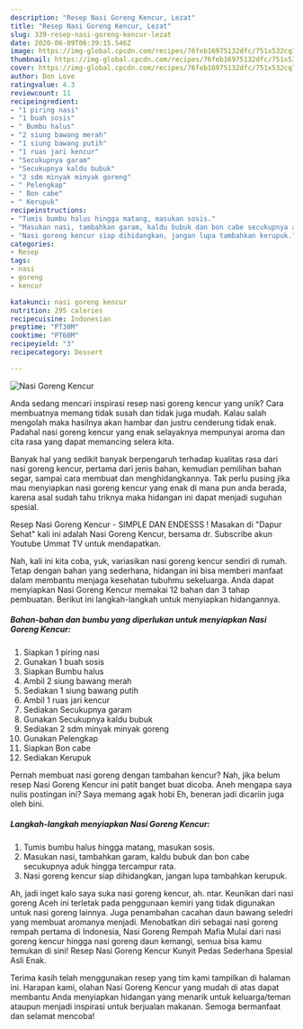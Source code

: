 ```yaml
---
description: "Resep Nasi Goreng Kencur, Lezat"
title: "Resep Nasi Goreng Kencur, Lezat"
slug: 339-resep-nasi-goreng-kencur-lezat
date: 2020-06-09T06:39:15.546Z
image: https://img-global.cpcdn.com/recipes/76feb16975132dfc/751x532cq70/nasi-goreng-kencur-foto-resep-utama.jpg
thumbnail: https://img-global.cpcdn.com/recipes/76feb16975132dfc/751x532cq70/nasi-goreng-kencur-foto-resep-utama.jpg
cover: https://img-global.cpcdn.com/recipes/76feb16975132dfc/751x532cq70/nasi-goreng-kencur-foto-resep-utama.jpg
author: Don Love
ratingvalue: 4.3
reviewcount: 11
recipeingredient:
- "1 piring nasi"
- "1 buah sosis"
- " Bumbu halus"
- "2 siung bawang merah"
- "1 siung bawang putih"
- "1 ruas jari kencur"
- "Secukupnya garam"
- "Secukupnya kaldu bubuk"
- "2 sdm minyak minyak goreng"
- " Pelengkap"
- " Bon cabe"
- " Kerupuk"
recipeinstructions:
- "Tumis bumbu halus hingga matang, masukan sosis."
- "Masukan nasi, tambahkan garam, kaldu bubuk dan bon cabe secukupnya aduk hingga tercampur rata."
- "Nasi goreng kencur siap dihidangkan, jangan lupa tambahkan kerupuk."
categories:
- Resep
tags:
- nasi
- goreng
- kencur

katakunci: nasi goreng kencur 
nutrition: 295 calories
recipecuisine: Indonesian
preptime: "PT30M"
cooktime: "PT60M"
recipeyield: "3"
recipecategory: Dessert

---
```



![Nasi Goreng Kencur](https://img-global.cpcdn.com/recipes/76feb16975132dfc/751x532cq70/nasi-goreng-kencur-foto-resep-utama.jpg)

Anda sedang mencari inspirasi resep nasi goreng kencur yang unik? Cara membuatnya memang tidak susah dan tidak juga mudah. Kalau salah mengolah maka hasilnya akan hambar dan justru cenderung tidak enak. Padahal nasi goreng kencur yang enak selayaknya mempunyai aroma dan cita rasa yang dapat memancing selera kita.

Banyak hal yang sedikit banyak berpengaruh terhadap kualitas rasa dari nasi goreng kencur, pertama dari jenis bahan, kemudian pemilihan bahan segar, sampai cara membuat dan menghidangkannya. Tak perlu pusing jika mau menyiapkan nasi goreng kencur yang enak di mana pun anda berada, karena asal sudah tahu triknya maka hidangan ini dapat menjadi suguhan spesial.

Resep Nasi Goreng Kencur - SIMPLE DAN ENDESSS ! Masakan di &#34;Dapur Sehat&#34; kali ini adalah Nasi Goreng Kencur, bersama dr. Subscribe akun Youtube Ummat TV untuk mendapatkan.


Nah, kali ini kita coba, yuk, variasikan nasi goreng kencur sendiri di rumah. Tetap dengan bahan yang sederhana, hidangan ini bisa memberi manfaat dalam membantu menjaga kesehatan tubuhmu sekeluarga. Anda dapat menyiapkan Nasi Goreng Kencur memakai 12 bahan dan 3 tahap pembuatan. Berikut ini langkah-langkah untuk menyiapkan hidangannya.

<!--inarticleads1-->

##### Bahan-bahan dan bumbu yang diperlukan untuk menyiapkan Nasi Goreng Kencur:

1. Siapkan 1 piring nasi
1. Gunakan 1 buah sosis
1. Siapkan  Bumbu halus
1. Ambil 2 siung bawang merah
1. Sediakan 1 siung bawang putih
1. Ambil 1 ruas jari kencur
1. Sediakan Secukupnya garam
1. Gunakan Secukupnya kaldu bubuk
1. Sediakan 2 sdm minyak minyak goreng
1. Gunakan  Pelengkap
1. Siapkan  Bon cabe
1. Sediakan  Kerupuk


Pernah membuat nasi goreng dengan tambahan kencur? Nah, jika belum resep Nasi Goreng Kencur ini patit banget buat dicoba. Aneh mengapa saya nulis postingan ini? Saya memang agak hobi Eh, beneran jadi dicariin juga oleh bini. 

<!--inarticleads2-->

##### Langkah-langkah menyiapkan Nasi Goreng Kencur:

1. Tumis bumbu halus hingga matang, masukan sosis.
1. Masukan nasi, tambahkan garam, kaldu bubuk dan bon cabe secukupnya aduk hingga tercampur rata.
1. Nasi goreng kencur siap dihidangkan, jangan lupa tambahkan kerupuk.


Ah, jadi inget kalo saya suka nasi goreng kencur, ah. ntar. Keunikan dari nasi goreng Aceh ini terletak pada penggunaan kemiri yang tidak digunakan untuk nasi goreng lainnya. Juga penambahan cacahan daun bawang seledri yang membuat aromanya menjadi. Menobatkan diri sebagai nasi goreng rempah pertama di Indonesia, Nasi Goreng Rempah Mafia Mulai dari nasi goreng kencur hingga nasi goreng daun kemangi, semua bisa kamu temukan di sini! Resep Nasi Goreng Kencur Kunyit Pedas Sederhana Spesial Asli Enak. 

Terima kasih telah menggunakan resep yang tim kami tampilkan di halaman ini. Harapan kami, olahan Nasi Goreng Kencur yang mudah di atas dapat membantu Anda menyiapkan hidangan yang menarik untuk keluarga/teman ataupun menjadi inspirasi untuk berjualan makanan. Semoga bermanfaat dan selamat mencoba!
